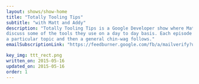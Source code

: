 ```yaml
---
layout: shows/show-home
title: "Totally Tooling Tips"
subtitle: "with Matt and Addy"
description: "Totally Tooling Tips is a Google Developer show where Matt and Addy
discuss some of the tools they use on a day to day basis. Each episode looks at
a particular topic and then a general chin-wag follows."
emailSubscriptionLink: "https://feedburner.google.com/fb/a/mailverify?uri=TotallyToolingTips&amp;loc=en_US"

key_img: ttt_rect.png
written_on: 2015-05-16
updated_on: 2015-05-16
order: 1
---
```

